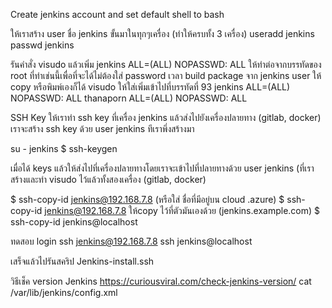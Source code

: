 Create jenkins account and set default shell to bash

ให้เราสร้าง user ชื่อ jenkins ขั้นมาในทุกๆเครื่อง (ทำให้ครบทั้ง 3 เครื่อง) useradd jenkins passwd jenkins

รันคำสั่ง visudo แล้วเพิ่ม jenkins ALL=(ALL) NOPASSWD: ALL ให้ทำต่อจากบรรทัดของ root ที่ทำเช่นนี้เพื่อที่จะได้ไม่ต้องใส่ password เวลา build package จาก jenkins user ให้ copy หรือพิมพ์เองก็ได้ visudo ให้ใส่เพิ่มเข้าไปที่บรรทัดที่ 93 jenkins ALL=(ALL) NOPASSWD: ALL thanaporn ALL=(ALL) NOPASSWD: ALL

SSH Key
ให้เราทำ ssh key ที่เครื่อง jenkins แล้วส่งไปยังเครื่องปลายทาง (gitlab, docker) เราจะสร้าง ssh key ด้วย user jenkins ทีเราพึ่งสร้างมา

su - jenkins
$ ssh-keygen

เมื่อได้ keys แล้วให้ส่งไปที่เครื่องปลายทางโดยเราจะเข้าไปที่ปลายทางด้วย user jenkins (ที่เราสร้างและทำ visudo ไว้แล้วทั้งสองเครื่อง (gitlab, docker)

$ ssh-copy-id jenkins@192.168.7.8 (หรือใส่ ชื่อที่มีอยู่บน cloud .azure) $ ssh-copy-id jenkins@192.168.7.8 ให้copy ไว้ที่ตัวมันเองด้วย (jenkins.example.com) $ ssh-copy-id jenkins@localhost

ทดสอบ login ssh jenkins@192.168.7.8 ssh jenkins@localhost

เสร็จแล้วไปรันสคริป Jenkins-install.ssh


วิธีเช็ค version Jenkins
https://curiousviral.com/check-jenkins-version/
cat /var/lib/jenkins/config.xml



